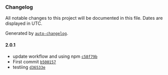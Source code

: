### Changelog

All notable changes to this project will be documented in this file. Dates are displayed in UTC.

Generated by [`auto-changelog`](https://github.com/CookPete/auto-changelog).

#### 2.0.1

- update workflow and using npm [`c58f79b`](https://github.com/IsmaProject/joke-app/commit/c58f79b33285dd5676bdfdb95ee94331b5499373)
- First commit [`b500157`](https://github.com/IsmaProject/joke-app/commit/b50015746a0070527701cc6088e8caf30136df6c)
- testiing [`d36533e`](https://github.com/IsmaProject/joke-app/commit/d36533e09d3cad2181edfb40175335b0eb39e1af)
